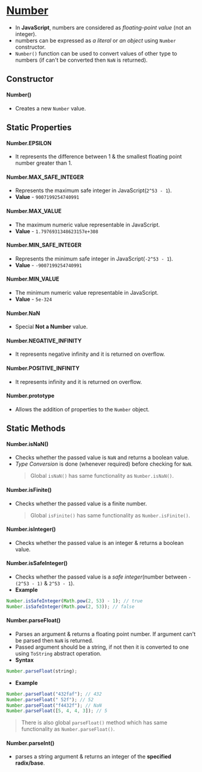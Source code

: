 # [Number]()

- In **JavaScript**, numbers are considered as _floating-point value_ (not an integer).
- numbers can be expressed as _a literal_ or _an object_ using `Number` constructor.
- `Number()` function can be used to convert values of other type to numbers (if can't be converted then `NaN` is returned).

## Constructor

#### Number()

- Creates a new `Number` value.

## Static Properties

#### Number.EPSILON

- It represents the difference between 1 & the smallest floating point number greater than 1.

#### Number.MAX_SAFE_INTEGER

- Represents the maximum safe integer in JavaScript(`2^53 - 1`).
- **Value** - `9007199254740991`

#### Number.MAX_VALUE

- The maximum numeric value representable in JavaScript.
- **Value** - `1.7976931348623157e+308`

#### Number.MIN_SAFE_INTEGER

- Represents the minimum safe integer in JavaScript(`-2^53 - 1`).
- **Value** - `-9007199254740991`

#### Number.MIN_VALUE

- The minimum numeric value representable in JavaScript.
- **Value** - `5e-324`

#### Number.NaN

- Special **Not a Number** value.

#### Number.NEGATIVE_INFINITY

- It represents negative infinity and it is returned on overflow.

#### Number.POSITIVE_INFINITY

- It represents infinity and it is returned on overflow.

#### Number.prototype

- Allows the addition of properties to the `Number` object.

## Static Methods

#### Number.isNaN()

- Checks whether the passed value is `NaN` and returns a boolean value.
- _Type Conversion_ is done (whenever required) before checking for `NaN`.
  > Global `isNaN()` has same functionality as `Number.isNaN()`.

#### Number.isFinite()

- Checks whether the passed value is a finite number.
  > Global `isFinite()` has same functionality as `Number.isFinite()`.

#### Number.isInteger()

- Checks whether the passed value is an integer & returns a boolean value.

#### Number.isSafeInteger()

- Checks whether the passed value is a _safe integer_(number between `-(2^53 - 1)` & `2^53 - 1`).
- **Example**

```js
Number.isSafeInteger(Math.pow(2, 53) - 1); // true
Number.isSafeInteger(Math.pow(2, 53)); // false
```

#### Number.parseFloat()

- Parses an argument & returns a floating point number. If argument can't be parsed then `NaN` is returned.
- Passed argument should be a string, if not then it is converted to one using `ToString` abstract operation.
- **Syntax**

```js
Number.parseFloat(string);
```

- **Example**

```js
Number.parseFloat("432faf"); // 432
Number.parseFloat(" 52f"); // 52
Number.parseFloat("f4432f"); // NaN
Number.parseFloat([5, 4, 4, 3]); // 5
```

> There is also global `parseFloat()` method which has same functionality as `Number.parseFloat()`.

#### Number.parseInt()

- parses a string argument & returns an integer of the **specified radix/base**.
